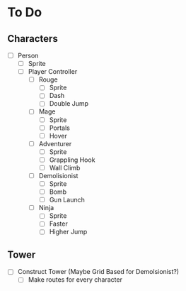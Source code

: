 # To Do
## Characters
  - [ ] Person
    - [ ] Sprite
    - [ ] Player Controller
      - [ ] Rouge
        - [ ] Sprite
        - [ ] Dash
        - [ ] Double Jump
      - [ ] Mage
        - [ ] Sprite
        - [ ] Portals
        - [ ] Hover
      - [ ] Adventurer
        - [ ] Sprite
        - [ ] Grappling Hook
        - [ ] Wall Climb
      - [ ] Demolisionist
        - [ ] Sprite
        - [ ] Bomb
        - [ ] Gun Launch
      - [ ] Ninja
        - [ ] Sprite
        - [ ] Faster
        - [ ] Higher Jump
## Tower
  - [ ] Construct Tower (Maybe Grid Based for Demolsionist?)
    - [ ] Make routes for every character
